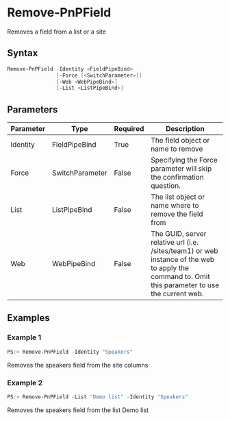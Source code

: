 # Remove-PnPField
Removes a field from a list or a site
## Syntax
```powershell
Remove-PnPField -Identity <FieldPipeBind>
                [-Force [<SwitchParameter>]]
                [-Web <WebPipeBind>]
                [-List <ListPipeBind>]
```


## Parameters
Parameter|Type|Required|Description
---------|----|--------|-----------
|Identity|FieldPipeBind|True|The field object or name to remove|
|Force|SwitchParameter|False|Specifying the Force parameter will skip the confirmation question.|
|List|ListPipeBind|False|The list object or name where to remove the field from|
|Web|WebPipeBind|False|The GUID, server relative url (i.e. /sites/team1) or web instance of the web to apply the command to. Omit this parameter to use the current web.|
## Examples

### Example 1
```powershell
PS:> Remove-PnPField -Identity "Speakers"
```
Removes the speakers field from the site columns

### Example 2
```powershell
PS:> Remove-PnPField -List "Demo list" -Identity "Speakers"
```
Removes the speakers field from the list Demo list
